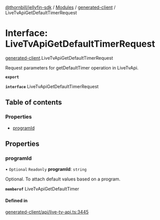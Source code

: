 [@thornbill/jellyfin-sdk](../README.md) / [Modules](../modules.md) / [generated-client](../modules/generated_client.md) / LiveTvApiGetDefaultTimerRequest

# Interface: LiveTvApiGetDefaultTimerRequest

[generated-client](../modules/generated_client.md).LiveTvApiGetDefaultTimerRequest

Request parameters for getDefaultTimer operation in LiveTvApi.

**`export`**

**`interface`** LiveTvApiGetDefaultTimerRequest

## Table of contents

### Properties

- [programId](generated_client.LiveTvApiGetDefaultTimerRequest.md#programid)

## Properties

### programId

• `Optional` `Readonly` **programId**: `string`

Optional. To attach default values based on a program.

**`memberof`** LiveTvApiGetDefaultTimer

#### Defined in

[generated-client/api/live-tv-api.ts:3445](https://github.com/thornbill/jellyfin-sdk-typescript/blob/029620a/src/generated-client/api/live-tv-api.ts#L3445)
